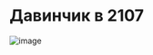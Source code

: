 # Давинчик в 2107
![image](https://github.com/user-attachments/assets/8b00b471-8251-4967-864a-5c6d6598bc94)

